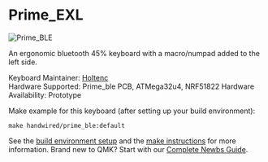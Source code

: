 # Prime_EXL

![Prime_BLE](https://i.imgur.com/3t524g8.jpg)

An ergonomic bluetooth 45% keyboard with a macro/numpad added to the left side. 

Keyboard Maintainer: [Holtenc](https://github.com/holtenc/)  
Hardware Supported: Prime_ble PCB, ATMega32u4, NRF51822 
Hardware Availability: Prototype

Make example for this keyboard (after setting up your build environment):

    make handwired/prime_ble:default

See the [build environment setup](https://docs.qmk.fm/#/getting_started_build_tools) and the [make instructions](https://docs.qmk.fm/#/getting_started_make_guide) for more information. Brand new to QMK? Start with our [Complete Newbs Guide](https://docs.qmk.fm/#/newbs).
